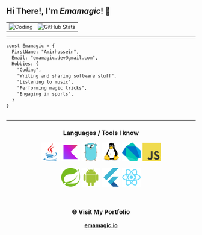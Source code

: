 ## Hi There!, I'm *Emamagic*! :wave:

<div align="center">
  
</div>

<table>
  <tr>
    <td>
      <img src="https://media.giphy.com/media/13HgwGsXF0aiGY/giphy.gif" width="400" alt="Coding">
    </td>
    <td>
      <img src="https://github-readme-stats.vercel.app/api?username=emamagic&show_icons=true&theme=radical" width="400" alt="GitHub Stats">
    </td>
  </tr>
</table>


---
  
```
const Emamagic = {
  FirstName: "Amirhossein",
  Email: "emamagic.dev@gmail.com",
  Hobbies: {
    "Coding",
    "Writing and sharing software stuff",
    "Listening to music",
    "Performing magic tricks",
    "Engaging in sports",
  }
}
   
```


---

<div align="center">

### Languages / Tools I know

</div>
<p align="center">
<img src="https://raw.githubusercontent.com/devicons/devicon/master/icons/java/java-original.svg" width="50px" height="50px" alt="Java"/>
<img src="https://raw.githubusercontent.com/devicons/devicon/master/icons/kotlin/kotlin-original.svg" width="50px" height="50px" alt="Kotlin"/>
<img src="https://raw.githubusercontent.com/devicons/devicon/master/icons/go/go-original.svg" width="50px" height="50px" alt="Golang"/>
<img src="https://raw.githubusercontent.com/devicons/devicon/master/icons/linux/linux-original.svg" width="50px" height="50px" alt="Linux"/>
<img src="https://raw.githubusercontent.com/devicons/devicon/master/icons/dart/dart-original.svg" width="50px" height="50px" alt="Dart"/>
<img src="https://raw.githubusercontent.com/devicons/devicon/master/icons/javascript/javascript-original.svg" width="50px" height="50px" alt="Javascript"/>
</p>
<p align="center">
  <img src="https://raw.githubusercontent.com/devicons/devicon/master/icons/spring/spring-original.svg" width="50px" height="50px" alt="Spring" title="Spring"/>
  <img src="https://raw.githubusercontent.com/devicons/devicon/master/icons/android/android-original.svg" width="50px" height="50px" alt="Android" title="Android"/>
  <img src="https://raw.githubusercontent.com/devicons/devicon/master/icons/flutter/flutter-original.svg" width="50px" height="50px" alt="Flutter" title="Flutter"/>
  <img src="https://raw.githubusercontent.com/devicons/devicon/master/icons/react/react-original.svg" width="50px" height="50px" alt="React" title="React"/>
</p>

<br />

<div align="center">

### 🌐 Visit My Portfolio  
[**emamagic.io**](https://emamagic.github.io/)  

</div>




